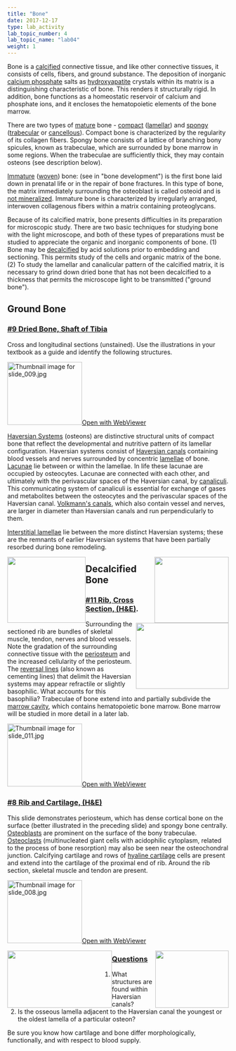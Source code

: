 ```yaml
---
title: "Bone"
date: 2017-12-17
type: lab_activity
lab_topic_number: 4
lab_topic_name: "lab04"
weight: 1
---
```

<div class="entrybody">
						<p>Bone is a <u>calcified</u> connective tissue, and like other connective tissues, it consists of cells, fibers, and ground substance. The deposition of inorganic <u>calcium phosphate</u> salts as <u>hydroxyapatite</u> crystals within its matrix is a distinguishing characteristic of bone. This renders it structurally rigid. In addition, bone functions as a homeostatic reservoir of calcium and phosphate ions, and it encloses the hematopoietic elements of the bone marrow.</p>

<p>There are two types of <u>mature</u> bone - <u>compact</u> (<u>lamellar</u>) and <u>spongy</u> (<u>trabecular</u> or <u>cancellous</u>). Compact bone is characterized by the regularity of its collagen fibers.  Spongy bone consists of a lattice of branching bony spicules, known as trabeculae, which are surrounded by bone marrow in some regions. When the trabeculae are sufficiently thick, they may contain osteons (see description below).</p>

<p><u>Immature</u> (<u>woven</u>) bone: (see in "bone development") is the first bone laid down in prenatal life or in the repair of bone fractures. In this type of bone, the matrix immediately surrounding the osteoblast is called osteoid and is <u>not mineralized</u>. Immature bone is characterized by irregularly arranged, interwoven collagenous fibers within a matrix containing proteoglycans.</p>

<p>Because of its calcified matrix, bone presents difficulties in its preparation for microscopic study. There are two basic techniques for studying bone with the light microscope, and both of these types of preparations must be studied to appreciate the organic and inorganic components of bone. (1) Bone may be <u>decalcified</u> by acid solutions prior to embedding and sectioning. This permits study of the cells and organic matrix of the bone. (2) To study the lamellar and canalicular pattern of the calcified matrix, it is necessary to grind down dried bone that has not been decalcified to a thickness that permits the microscope light to be transmitted ("ground bone").</p>

<h2>Ground Bone</h2>

<h3><u>#9 Dried Bone, Shaft of Tibia</u></h3>

<p>Cross and longitudinal sections (unstained). Use the illustrations in your textbook as a guide and identify the following structures.</p>

<div class="thumbnail"> <a href="http://virtualslides.cumc.columbia.edu/09.svs/view.apml?" target="_blank"><img alt="Thumbnail image for slide_009.jpg" src="/assets/images/slide_009-thumb-170x143-1416.jpg" width="170" height="143" class="mt-image-left"></a><a href="http://virtualslides.cumc.columbia.edu/09.svs/view.apml?" target="_blank">Open with WebViewer</a></div>

<p><u>Haversian Systems</u> (osteons) are distinctive structural units of compact bone that reflect the developmental and nutritive pattern of its lamellar configuration. Haversian systems consist of <u>Haversian canals</u> containing blood vessels and nerves surrounded by concentric <u>lamellae</u> of bone. <u>Lacunae</u> lie between or within the lamellae. In life these lacunae are occupied by osteocytes. Lacunae are connected with each other, and ultimately with the perivascular spaces of the Haversian canal, by <u>canaliculi</u>. This communicating system of canaliculi is essential for exchange of gases and metabolites between the osteocytes and the perivascular spaces of the Haversian canal. <u>Volkmann's canals</u>, which also contain vessel and nerves, are larger in diameter than Haversian canals and run perpendicularly to them.</p>

<p><u>Interstitial lamellae</u> lie between the more distinct Haversian systems; these are the remnants of earlier Haversian systems that have been partially resorbed during bone remodeling.</p>

<p><img src="/assets/images/9%20dried%20bone%20-%20A.jpg" style="width:178px; height:150px; float:left;"><img src="/assets/images/9%20dried%20bone%20-%20C.jpg" style="width:169px; height:150px; float:right;"></p>



<h2>Decalcified Bone</h2>

<h3><u>#11 Rib, Cross Section, (H&amp;E)</u>.</h3>

<p><img src="/assets/images/11%20rib%2C%20cross%20section.jpg" style="width:211px; height:150px; float:right;">Surrounding the sectioned rib are bundles of skeletal muscle, tendon, nerves and blood vessels. Note the gradation of the surrounding connective tissue with the <u>periosteum</u> and the increased cellularity of the periosteum. The <u>reversal lines</u> (also known as cementing lines) that delimit the Haversian systems may appear refractile or slightly basophilic. What accounts for this basophilia? Trabeculae of bone extend into and partially subdivide the <u>marrow cavity</u>, which contains hematopoietic bone marrow. Bone marrow will be studied in more detail in a later lab.</p>

<div class="thumbnail"> <a href="http://virtualslides.cumc.columbia.edu/11.svs/view.apml?" target="_blank"><img alt="Thumbnail image for slide_011.jpg" src="/assets/images/slide_011-thumb-170x143-1419.jpg" width="170" height="143" class="mt-image-left"></a><a href="http://virtualslides.cumc.columbia.edu/11.svs/view.apml?" target="_blank">Open with WebViewer</a></div>

<h3><u>#8 Rib and Cartilage, (H&amp;E)</u></h3>

<p>This slide demonstrates periosteum, which has dense cortical bone on the surface (better illustrated in the preceding slide) and spongy bone centrally. <u>Osteoblasts</u> are prominent on the surface of the bony trabeculae. <u>Osteoclasts</u> (multinucleated giant cells with acidophilic cytoplasm, related to the process of bone resorption) may also be seen near the osteochondral junction. Calcifying cartilage and rows of <u>hyaline cartilage</u> cells are present and extend into the cartilage of the proximal end of rib. Around the rib section, skeletal muscle and tendon are present.</p>

<div class="thumbnail"> <a href="http://virtualslides.cumc.columbia.edu/08.svs/view.apml?" target="_blank"><img alt="Thumbnail image for slide_008.jpg" src="/assets/images/slide_008-thumb-170x143-1413.jpg" width="170" height="143" class="mt-image-left"></a><a href="http://virtualslides.cumc.columbia.edu/08.svs/view.apml?" target="_blank">Open with WebViewer</a></div>

<p><img src="/assets/images/8%20rib%20and%20cartilage%20-%20osteoblasts.jpg" style="width:238px; height:130px; float:left;">
<img src="/assets/images/8%20rib%20and%20cartilage%20-%20osteoblasts.jpg" style="width:167px; height:130px; float:right;"></p>


<h3><u>Questions</u></h3>


<ol>
<li>What structures are found within Haversian canals?</li>
<li>Is the osseous lamella adjacent to the Haversian canal the youngest or the oldest lamella of a particular osteon?</li>
</ol>



<p>Be sure you know how cartilage and bone differ morphologically, functionally, and with respect to blood supply.</p>
						
						
</div>
